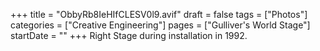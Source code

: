 +++
title = "ObbyRb8IeHIfCLESV0l9.avif"
draft = false
tags = ["Photos"]
categories = ["Creative Engineering"]
pages = ["Gulliver's World Stage"]
startDate = ""
+++
Right Stage during installation in 1992.
